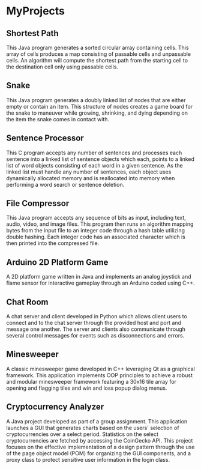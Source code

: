 # MyProjects

## Shortest Path
This Java program generates a sorted circular array containing cells. This array of cells produces a map consisting of passable cells and unpassable cells. An algorithm will compute the shortest path from the starting cell to the destination cell only using passable cells.

## Snake
This Java program generates a doubly linked list of nodes that are either empty or contain an item. This structure of nodes creates a game board for the snake to maneuver while growing, shrinking, and dying depending on the item the snake comes in contact with.

## Sentence Processor
This C program accepts any number of sentences and processes each sentence into a linked list of sentence objects which each, points to a linked list of word objects consisting of each word in a given sentence. As the linked list must handle any number of sentences, each object uses dynamically allocated memory and is reallocated into memory when performing a word search or sentence deletion.

## File Compressor
This Java program accepts any sequence of bits as input, including text, audio, video, and image files. This program then runs an algorithm mapping bytes from the input file to an integer code through a hash table utilizing double hashing. Each integer code has an associated character which is then printed into the compressed file.

## Arduino 2D Platform Game
A 2D platform game written in Java and implements an analog joystick and flame sensor for interactive gameplay through an Arduino coded using C++.

## Chat Room
A chat server and client developed in Python which allows client users to connect and to the chat server through the provided host and port and message one another. The server and clients also communicate through several control messages for events such as disconnections and errors.

## Minesweeper
A classic minesweeper game developed in C++ leveraging Qt as a graphical framework. This application implements OOP principles to achieve a robust and modular minesweeper framework featuring a 30x16 tile array for opening and flagging tiles and win and loss popup dialog menus.

## Cryptocurrency Analyzer
A Java project developed as part of a group assignment. This application launches a GUI that generates charts based on the users' selection of cryptocurrencies over a select period. Statistics on the select cryptocurrencies are fetched by accessing the CoinGecko API. This project focuses on the effective implementation of a design pattern through the use of the page object model (POM) for organizing the GUI components, and a proxy class to protect sensitive user information in the login class.
